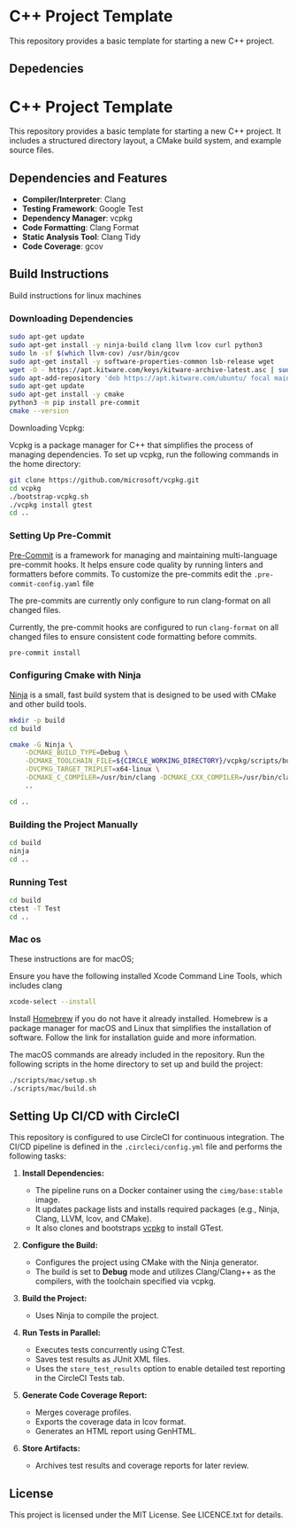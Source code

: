 # C++ Project Template 

This repository provides a basic template for starting a new C++ project. 

## Depedencies 

# C++ Project Template

This repository provides a basic template for starting a new C++ project. It includes a structured directory layout, a CMake build system, and example source files.


## Dependencies and Features

- **Compiler/Interpreter**: Clang
- **Testing Framework**: Google Test
- **Dependency Manager**: vcpkg
- **Code Formatting**: Clang Format
- **Static Analysis Tool**: Clang Tidy
- **Code Coverage**: gcov

## Build Instructions 

Build instructions for linux machines


### Downloading Dependencies

```sh
sudo apt-get update
sudo apt-get install -y ninja-build clang llvm lcov curl python3
sudo ln -sf $(which llvm-cov) /usr/bin/gcov            
sudo apt-get install -y software-properties-common lsb-release wget
wget -O - https://apt.kitware.com/keys/kitware-archive-latest.asc | sudo apt-key add -
sudo apt-add-repository 'deb https://apt.kitware.com/ubuntu/ focal main'
sudo apt-get update
sudo apt-get install -y cmake
python3 -m pip install pre-commit
cmake --version
```

Downloading Vcpkg: 

Vcpkg is a package manager for C++ that simplifies the process of managing dependencies. To set up vcpkg, run the following commands in the home directory:


```sh
git clone https://github.com/microsoft/vcpkg.git
cd vcpkg
./bootstrap-vcpkg.sh
./vcpkg install gtest
cd ..
```

### Setting Up Pre-Commit 

[Pre-Commit](https://pre-commit.com/) is a framework for managing and maintaining multi-language pre-commit hooks. It helps ensure code quality by running linters and formatters before commits. To customize the pre-commits edit the `.pre-commit-config.yaml` file

The pre-commits are currently only configure to run clang-format on all changed files. 

Currently, the pre-commit hooks are configured to run `clang-format` on all changed files to ensure consistent code formatting before commits.

```sh
pre-commit install
```



### Configuring Cmake with Ninja 
[Ninja](https://ninja-build.org/) is a small, fast build system that is designed to be used with CMake and other build tools.

```sh
mkdir -p build
cd build

cmake -G Ninja \
    -DCMAKE_BUILD_TYPE=Debug \
    -DCMAKE_TOOLCHAIN_FILE=${CIRCLE_WORKING_DIRECTORY}/vcpkg/scripts/buildsystems/vcpkg.cmake \
    -DVCPKG_TARGET_TRIPLET=x64-linux \
    -DCMAKE_C_COMPILER=/usr/bin/clang -DCMAKE_CXX_COMPILER=/usr/bin/clang++ \
    ..

cd ..
```

### Building the Project Manually


```sh
cd build
ninja
cd ..
```

### Running Test 
```sh
cd build 
ctest -T Test
cd .. 
```


### Mac os 
These instructions are for macOS;

Ensure you have the following installed Xcode Command Line Tools, which includes clang
```sh
xcode-select --install
```

Install [Homebrew](https://docs.brew.sh/Installation) if you do not have it already installed. Homebrew is a package manager for macOS and Linux that simplifies the installation of software. Follow the link for installation guide and more information. 

The macOS commands are already included in the repository. Run the following scripts in the home directory to set up and build the project:

```sh
./scripts/mac/setup.sh
./scripts/mac/build.sh
```

## Setting Up CI/CD with CircleCI

This repository is configured to use CircleCI for continuous integration. The CI/CD pipeline is defined in the `.circleci/config.yml` file and performs the following tasks:

1. **Install Dependencies:**
    - The pipeline runs on a Docker container using the `cimg/base:stable` image.
    - It updates package lists and installs required packages (e.g., Ninja, Clang, LLVM, lcov, and CMake).
    - It also clones and bootstraps [vcpkg](https://github.com/microsoft/vcpkg) to install GTest.

2. **Configure the Build:**
    - Configures the project using CMake with the Ninja generator.
    - The build is set to **Debug** mode and utilizes Clang/Clang++ as the compilers, with the toolchain specified via vcpkg.

3. **Build the Project:**
    - Uses Ninja to compile the project.

4. **Run Tests in Parallel:**
    - Executes tests concurrently using CTest.
    - Saves test results as JUnit XML files.
    - Uses the `store_test_results` option to enable detailed test reporting in the CircleCI Tests tab.

5. **Generate Code Coverage Report:**
    - Merges coverage profiles.
    - Exports the coverage data in lcov format.
    - Generates an HTML report using GenHTML.

6. **Store Artifacts:**
    - Archives test results and coverage reports for later review.

## License

This project is licensed under the MIT License. See LICENCE.txt for details.


  


